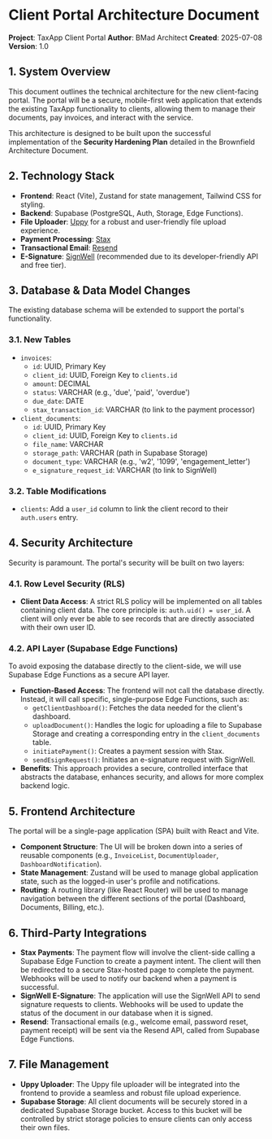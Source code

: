 # Client Portal Architecture Document

**Project**: TaxApp Client Portal
**Author**: BMad Architect
**Created**: 2025-07-08
**Version**: 1.0

## 1. System Overview

This document outlines the technical architecture for the new client-facing portal. The portal will be a secure, mobile-first web application that extends the existing TaxApp functionality to clients, allowing them to manage their documents, pay invoices, and interact with the service.

This architecture is designed to be built upon the successful implementation of the **Security Hardening Plan** detailed in the Brownfield Architecture Document.

## 2. Technology Stack

*   **Frontend**: React (Vite), Zustand for state management, Tailwind CSS for styling.
*   **Backend**: Supabase (PostgreSQL, Auth, Storage, Edge Functions).
*   **File Uploader**: [Uppy](https://uppy.io/) for a robust and user-friendly file upload experience.
*   **Payment Processing**: [Stax](https://staxpayments.com/)
*   **Transactional Email**: [Resend](https://resend.com/)
*   **E-Signature**: [SignWell](https://www.signwell.com/) (recommended due to its developer-friendly API and free tier).

## 3. Database & Data Model Changes

The existing database schema will be extended to support the portal's functionality.

### 3.1. New Tables

*   `invoices`:
    *   `id`: UUID, Primary Key
    *   `client_id`: UUID, Foreign Key to `clients.id`
    *   `amount`: DECIMAL
    *   `status`: VARCHAR (e.g., 'due', 'paid', 'overdue')
    *   `due_date`: DATE
    *   `stax_transaction_id`: VARCHAR (to link to the payment processor)
*   `client_documents`:
    *   `id`: UUID, Primary Key
    *   `client_id`: UUID, Foreign Key to `clients.id`
    *   `file_name`: VARCHAR
    *   `storage_path`: VARCHAR (path in Supabase Storage)
    *   `document_type`: VARCHAR (e.g., 'w2', '1099', 'engagement_letter')
    *   `e_signature_request_id`: VARCHAR (to link to SignWell)

### 3.2. Table Modifications

*   `clients`: Add a `user_id` column to link the client record to their `auth.users` entry.

## 4. Security Architecture

Security is paramount. The portal's security will be built on two layers:

### 4.1. Row Level Security (RLS)

*   **Client Data Access**: A strict RLS policy will be implemented on all tables containing client data. The core principle is: `auth.uid() = user_id`. A client will only ever be able to see records that are directly associated with their own user ID.

### 4.2. API Layer (Supabase Edge Functions)

To avoid exposing the database directly to the client-side, we will use Supabase Edge Functions as a secure API layer.

*   **Function-Based Access**: The frontend will not call the database directly. Instead, it will call specific, single-purpose Edge Functions, such as:
    *   `getClientDashboard()`: Fetches the data needed for the client's dashboard.
    *   `uploadDocument()`: Handles the logic for uploading a file to Supabase Storage and creating a corresponding entry in the `client_documents` table.
    *   `initiatePayment()`: Creates a payment session with Stax.
    *   `sendEsignRequest()`: Initiates an e-signature request with SignWell.
*   **Benefits**: This approach provides a secure, controlled interface that abstracts the database, enhances security, and allows for more complex backend logic.

## 5. Frontend Architecture

The portal will be a single-page application (SPA) built with React and Vite.

*   **Component Structure**: The UI will be broken down into a series of reusable components (e.g., `InvoiceList`, `DocumentUploader`, `DashboardNotification`).
*   **State Management**: Zustand will be used to manage global application state, such as the logged-in user's profile and notifications.
*   **Routing**: A routing library (like React Router) will be used to manage navigation between the different sections of the portal (Dashboard, Documents, Billing, etc.).

## 6. Third-Party Integrations

*   **Stax Payments**: The payment flow will involve the client-side calling a Supabase Edge Function to create a payment intent. The client will then be redirected to a secure Stax-hosted page to complete the payment. Webhooks will be used to notify our backend when a payment is successful.
*   **SignWell E-Signature**: The application will use the SignWell API to send signature requests to clients. Webhooks will be used to update the status of the document in our database when it is signed.
*   **Resend**: Transactional emails (e.g., welcome email, password reset, payment receipt) will be sent via the Resend API, called from Supabase Edge Functions.

## 7. File Management

*   **Uppy Uploader**: The Uppy file uploader will be integrated into the frontend to provide a seamless and robust file upload experience.
*   **Supabase Storage**: All client documents will be securely stored in a dedicated Supabase Storage bucket. Access to this bucket will be controlled by strict storage policies to ensure clients can only access their own files.
